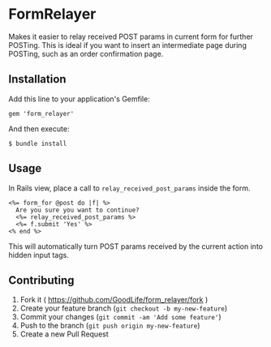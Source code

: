# FormRelayer

Makes it easier to relay received POST params in current form for further POSTing. This is ideal if you want to insert an intermediate page during POSTing, such as an order confirmation page.

## Installation

Add this line to your application's Gemfile:

    gem 'form_relayer'

And then execute:

    $ bundle install

## Usage

In Rails view, place a call to `relay_received_post_params` inside the form.

    <%= form_for @post do |f| %>
      Are you sure you want to continue?
      <%= relay_received_post_params %>
      <%= f.submit 'Yes' %>
    <% end %>

This will automatically turn POST params received by the current action into hidden input tags.

## Contributing

1. Fork it ( https://github.com/GoodLife/form_relayer/fork )
2. Create your feature branch (`git checkout -b my-new-feature`)
3. Commit your changes (`git commit -am 'Add some feature'`)
4. Push to the branch (`git push origin my-new-feature`)
5. Create a new Pull Request
